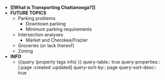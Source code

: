 - **[[What is Transporting Chattanooga?]]**
- **FUTURE TOPICS**
	- Parking problems
		- Downtown parking
		- Minimum parking requirements
	- Intersection analyses
		- Market and Cherokee/Frazier
	- Groceries (or lack thereof)
	- Zoning
- **INFO**
	- {{query (property tags info) }}
	  query-table:: true
	  query-properties:: [:page :created :updated]
	  query-sort-by:: page
	  query-sort-desc:: true